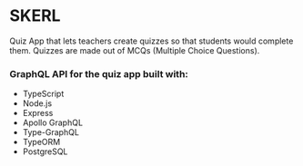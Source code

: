 # SKERL

Quiz App that lets teachers create quizzes so that students would complete them. Quizzes are made out of MCQs (Multiple Choice Questions).

### GraphQL API for the quiz app built with:

- TypeScript
- Node.js
- Express
- Apollo GraphQL
- Type-GraphQL
- TypeORM
- PostgreSQL
